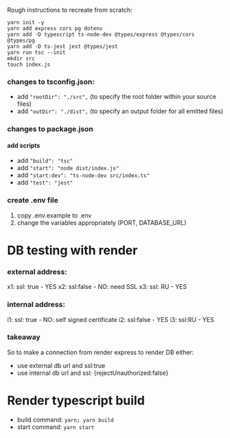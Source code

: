 Rough instructions to recreate from scratch:

```
yarn init -y
yarn add express cors pg dotenv
yarn add -D typescript ts-node-dev @types/express @types/cors @types/pg
yarn add -D ts-jest jest @types/jest
yarn run tsc --init
mkdir src
touch index.js
```

### changes to tsconfig.json:

- add `"rootDir": "./src",` (to specify the root folder within your source files)
- add `"outDir": "./dist",` (to specify an output folder for all emitted files)

### changes to package.json

#### add scripts

- add `"build": "tsc"`
- add `"start": "node dist/index.js"`
- add `"start:dev": "ts-node-dev src/index.ts"`
- add `"test": "jest"`

### create .env file

1. copy .env.example to .env
2. change the variables appropriately (PORT, DATABASE_URL)

# DB testing with render

### external address:

x1: ssl: true - YES
x2: ssl:false - NO: need SSL
x3: ssl: RU - YES

### internal address:

i1: ssl: true - NO: self signed certificate
i2: ssl:false - YES
i3: ssl:RU - YES

### takeaway

So to make a connection from render express to render DB either:

- use external db url and ssl:true
- use internal db url and ssl: {rejectUnauthorized:false}

# Render typescript build

- build command: `yarn; yarn build`
- start command: `yarn start`
